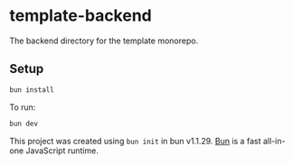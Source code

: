 # template-backend

The backend directory for the template monorepo.

## Setup

```bash
bun install
```

To run:

```bash
bun dev
```

This project was created using `bun init` in bun v1.1.29. [Bun](https://bun.sh) is a fast all-in-one JavaScript runtime.
